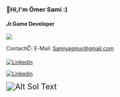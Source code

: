 ### 👋Hi,I'm Ömer Sami :)
#### Jr.Game Developer


<img align="center" src="https://github-readme-stats.vercel.app/api/<Stats>/?username=<samiyagmur>&theme=<dark>" />

Contact📫:
E-Mail: Samiyagmur@gmail.com

[![Linkedin](https://user-images.githubusercontent.com/77567437/204932209-27ef923d-1879-4bf7-b29a-0e25c1a93384.png)][1]

[1]: https://www.linkedin.com/in/%C3%B6mer-sami-ya%C4%9Fmur-6b64b018b/


[![Linkedin](https://user-images.githubusercontent.com/77567437/204914179-e4bdb56f-6a88-4db3-88c2-c9df092f2184.png)][2]

[2]: https://www.linkedin.com/in/%C3%B6mer-sami-ya%C4%9Fmur-6b64b018b/


<img src="https://media.giphy.com/media/Rs2iAnfEImXIs/giphy.gif" alt="Alt Sol Text" style="zoom:150%;" />




<!-- Include the library. -->
<script
  src="https://unpkg.com/github-calendar@latest/dist/github-calendar.min.js"
></script>

<script>
    GitHubCalendar(".calendar", "your-username");
    // or enable responsive functionality
    GitHubCalendar(".calendar", "your-username", { responsive: true });
</script>
         

